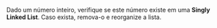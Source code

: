 Dado um número inteiro, verifique se este número existe em uma
**Singly Linked List**. Caso exista, remova-o e reorganize a lista.
